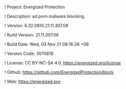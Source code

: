 ! Project: Energized Protection

! Description: ad.porn.malware blocking.

! Version: 6.32.0810.21.11.307.08

! Build Version: 21.11.307.08

! Build Date: Wed, 03 Nov 21 08:16:28 +06

! Version Code: 3070816

! License: CC BY-NC-SA 4.0, https://energized.pro/license

! Github: https://github.com/EnergizedProtection/block

! Web: https://energized.pro
